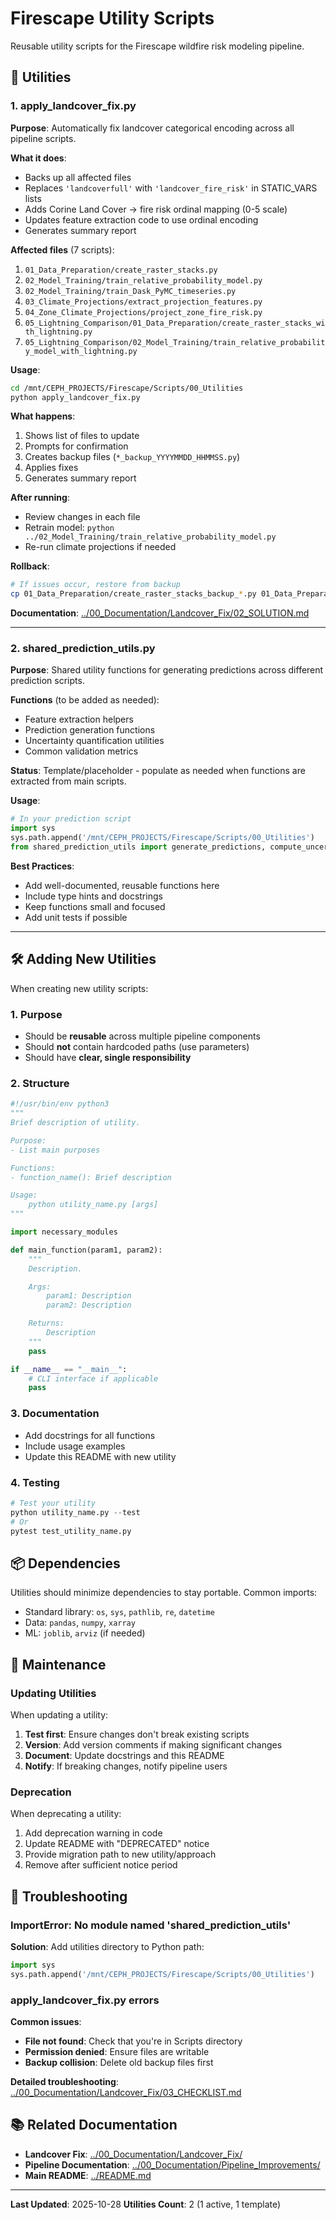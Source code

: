 # Firescape Utility Scripts

Reusable utility scripts for the Firescape wildfire risk modeling pipeline.

## 📄 Utilities

### 1. apply_landcover_fix.py

**Purpose**: Automatically fix landcover categorical encoding across all pipeline scripts.

**What it does**:
- Backs up all affected files
- Replaces `'landcoverfull'` with `'landcover_fire_risk'` in STATIC_VARS lists
- Adds Corine Land Cover → fire risk ordinal mapping (0-5 scale)
- Updates feature extraction code to use ordinal encoding
- Generates summary report

**Affected files** (7 scripts):
1. `01_Data_Preparation/create_raster_stacks.py`
2. `02_Model_Training/train_relative_probability_model.py`
3. `02_Model_Training/train_Dask_PyMC_timeseries.py`
4. `03_Climate_Projections/extract_projection_features.py`
5. `04_Zone_Climate_Projections/project_zone_fire_risk.py`
6. `05_Lightning_Comparison/01_Data_Preparation/create_raster_stacks_with_lightning.py`
7. `05_Lightning_Comparison/02_Model_Training/train_relative_probability_model_with_lightning.py`

**Usage**:
```bash
cd /mnt/CEPH_PROJECTS/Firescape/Scripts/00_Utilities
python apply_landcover_fix.py
```

**What happens**:
1. Shows list of files to update
2. Prompts for confirmation
3. Creates backup files (`*_backup_YYYYMMDD_HHMMSS.py`)
4. Applies fixes
5. Generates summary report

**After running**:
- Review changes in each file
- Retrain model: `python ../02_Model_Training/train_relative_probability_model.py`
- Re-run climate projections if needed

**Rollback**:
```bash
# If issues occur, restore from backup
cp 01_Data_Preparation/create_raster_stacks_backup_*.py 01_Data_Preparation/create_raster_stacks.py
```

**Documentation**: [../00_Documentation/Landcover_Fix/02_SOLUTION.md](../00_Documentation/Landcover_Fix/02_SOLUTION.md)

---

### 2. shared_prediction_utils.py

**Purpose**: Shared utility functions for generating predictions across different prediction scripts.

**Functions** (to be added as needed):
- Feature extraction helpers
- Prediction generation functions
- Uncertainty quantification utilities
- Common validation metrics

**Status**: Template/placeholder - populate as needed when functions are extracted from main scripts.

**Usage**:
```python
# In your prediction script
import sys
sys.path.append('/mnt/CEPH_PROJECTS/Firescape/Scripts/00_Utilities')
from shared_prediction_utils import generate_predictions, compute_uncertainty
```

**Best Practices**:
- Add well-documented, reusable functions here
- Include type hints and docstrings
- Keep functions small and focused
- Add unit tests if possible

---

## 🛠️ Adding New Utilities

When creating new utility scripts:

### 1. Purpose
- Should be **reusable** across multiple pipeline components
- Should **not** contain hardcoded paths (use parameters)
- Should have **clear, single responsibility**

### 2. Structure
```python
#!/usr/bin/env python3
"""
Brief description of utility.

Purpose:
- List main purposes

Functions:
- function_name(): Brief description

Usage:
    python utility_name.py [args]
"""

import necessary_modules

def main_function(param1, param2):
    """
    Description.

    Args:
        param1: Description
        param2: Description

    Returns:
        Description
    """
    pass

if __name__ == "__main__":
    # CLI interface if applicable
    pass
```

### 3. Documentation
- Add docstrings for all functions
- Include usage examples
- Update this README with new utility

### 4. Testing
```python
# Test your utility
python utility_name.py --test
# Or
pytest test_utility_name.py
```

## 📦 Dependencies

Utilities should minimize dependencies to stay portable. Common imports:
- Standard library: `os`, `sys`, `pathlib`, `re`, `datetime`
- Data: `pandas`, `numpy`, `xarray`
- ML: `joblib`, `arviz` (if needed)

## 🔧 Maintenance

### Updating Utilities

When updating a utility:
1. **Test first**: Ensure changes don't break existing scripts
2. **Version**: Add version comments if making significant changes
3. **Document**: Update docstrings and this README
4. **Notify**: If breaking changes, notify pipeline users

### Deprecation

When deprecating a utility:
1. Add deprecation warning in code
2. Update README with "DEPRECATED" notice
3. Provide migration path to new utility/approach
4. Remove after sufficient notice period

## 🐛 Troubleshooting

### ImportError: No module named 'shared_prediction_utils'
**Solution**: Add utilities directory to Python path:
```python
import sys
sys.path.append('/mnt/CEPH_PROJECTS/Firescape/Scripts/00_Utilities')
```

### apply_landcover_fix.py errors
**Common issues**:
- **File not found**: Check that you're in Scripts directory
- **Permission denied**: Ensure files are writable
- **Backup collision**: Delete old backup files first

**Detailed troubleshooting**: [../00_Documentation/Landcover_Fix/03_CHECKLIST.md](../00_Documentation/Landcover_Fix/03_CHECKLIST.md#troubleshooting)

## 📚 Related Documentation

- **Landcover Fix**: [../00_Documentation/Landcover_Fix/](../00_Documentation/Landcover_Fix/)
- **Pipeline Documentation**: [../00_Documentation/Pipeline_Improvements/](../00_Documentation/Pipeline_Improvements/)
- **Main README**: [../README.md](../README.md)

---

**Last Updated**: 2025-10-28
**Utilities Count**: 2 (1 active, 1 template)
